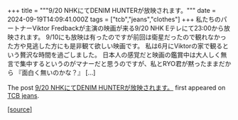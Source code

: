 +++
title = """9/20 NHKにてDENIM HUNTERが放映されます。"""
date = 2024-09-19T14:09:41.000Z
tags = ["tcb","jeans","clothes"]
+++
私たちのパートナーViktor Fredbackが主演の映画が来る9/20 NHK Eテレにて23:00から放映されます。 9/10にも放映は有ったのですが前回は衛星だったので観れなかった方や見逃した方にも是非観て欲しい映画です。 私は6月にViktorの家で観るという贅沢な時間を過ごしました。 日本人の感覚だと映画の鑑賞中は大人しく無言で集中するというのがマナーだと思うのですが、私とRYO君が黙ったままだから 『面白く無いのかな？』 \[…\]

The post [9/20 NHKにてDENIM HUNTERが放映されます。](http://tcbjeans.com/2024/09/19/49177) first appeared on [TCB jeans](http://tcbjeans.com).

[[source]](http://tcbjeans.com/2024/09/19/49177)
